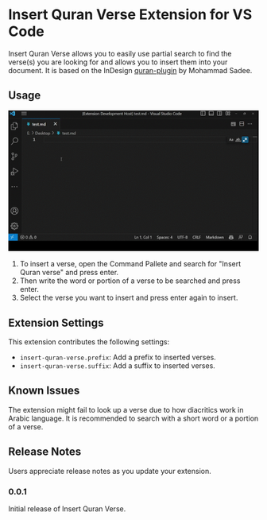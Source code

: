 # Insert Quran Verse Extension for VS Code

Insert Quran Verse allows you to easily use partial search to find the verse(s) you are looking for and allows you to insert them into your document. It is based on the InDesign [quran-plugin](https://www.sadeea.de/quran-plugin) by Mohammad Sadee.

## Usage

![How To](images/insert-quran-verse-demo.gif)

1. To insert a verse, open the Command Pallete and search for "Insert Quran verse" and press enter.
2. Then write the word or portion of a verse to be searched and press enter.
3. Select the verse you want to insert and press enter again to insert.

## Extension Settings

This extension contributes the following settings:

* `insert-quran-verse.prefix`: Add a prefix to inserted verses.
* `insert-quran-verse.suffix`: Add a suffix to inserted verses.

## Known Issues

The extension might fail to look up a verse due to how diacritics work in
Arabic language. It is recommended to search with a short word or a portion of
a verse.

## Release Notes

Users appreciate release notes as you update your extension.

### 0.0.1

Initial release of Insert Quran Verse.